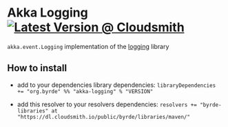 # Akka Logging [![Latest Version @ Cloudsmith](https://api-prd.cloudsmith.io/badges/version/byrde/libraries/maven/akka-logging_2.13/latest/xg=org.byrde/?render=true&badge_token=gAAAAABexUHfV46i2y2WW7oR0Lg-9bZblTx6IKlYmum1T0BHMyZeQ69LLTzaGWBOlJaFxOfQilXEppTN-eTL1lLKZc2DLTFRo63xL7kcehNQW28vtYrbOgM%3D)](https://cloudsmith.io/~byrde/repos/libraries/packages/detail/maven/akka-logging_2.13/latest/xg=org.byrde/)

`akka.event.Logging` implementation of the [logging](https://github.com/Byrde/commons/tree/master/logging) library

## How to install

* add to your dependencies library dependencies:
```libraryDependencies += "org.byrde" %% "akka-logging" % "VERSION"```

* add this resolver to your resolvers dependencies:
```resolvers += "byrde-libraries" at "https://dl.cloudsmith.io/public/byrde/libraries/maven/"```
